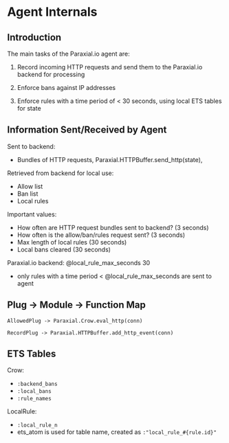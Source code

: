# Agent Internals 

## Introduction 

The main tasks of the Paraxial.io agent are:

1. Record incoming HTTP requests and send them to the Paraxial.io backend for processing

2. Enforce bans against IP addresses 

3. Enforce rules with a time period of < 30 seconds, using local ETS tables for state

## Information Sent/Received by Agent

Sent to backend:
- Bundles of HTTP requests, Paraxial.HTTPBuffer.send_http(state), 

Retrieved from backend for local use:
- Allow list
- Ban list
- Local rules

Important values:
- How often are HTTP request bundles sent to backend? (3 seconds)
- How often is the allow/ban/rules request sent? (3 seconds)
- Max length of local rules (30 seconds)
- Local bans cleared (30 seconds)


Paraxial.io backend:
@local_rule_max_seconds 30
- only rules with a time period < @local_rule_max_seconds are sent to agent

## Plug -> Module -> Function Map

`AllowedPlug -> Paraxial.Crow.eval_http(conn)`

`RecordPlug -> Paraxial.HTTPBuffer.add_http_event(conn)`

## ETS Tables

Crow:
- `:backend_bans`
- `:local_bans`
- `:rule_names`

LocalRule:
- `:local_rule_n`
- ets_atom is used for table name, created as `:"local_rule_#{rule.id}"`

